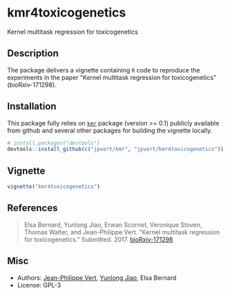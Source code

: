 # kmr4toxicogenetics

Kernel multitask regression for toxicogenetics

## Description

The package delivers a vignette containing `R` code to reproduce the experiments in the paper "Kernel multitask regression for toxicogenetics" (bioRxiv-171298).

## Installation

This package fully relies on [`kmr`](https://github.com/jpvert/kmr) package (version >= 0.1) publicly available from github and several other packages for building the vignette locally.

```r
# install.packages("devtools")
devtools::install_github(c("jpvert/kmr", "jpvert/kmr4toxicogenetics"))
```

## Vignette

```r
vignette("kmr4toxicogenetics")
```

## References

> Elsa Bernard, Yunlong Jiao, Erwan Scornet, Veronique Stoven, Thomas Walter, and Jean-Philippe Vert. "Kernel multitask regression for toxicogenetics." Submitted. 2017. [bioRxiv-171298](https://doi.org/10.1101/171298)

## Misc

- Authors: [Jean-Philippe Vert](http://cbio.ensmp.fr/~jvert/), [Yunlong Jiao](http://cbio.ensmp.fr/~yjiao/), Elsa Bernard
- License: GPL-3
